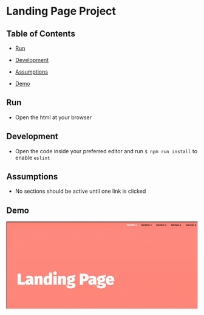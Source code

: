 # Landing Page Project

## Table of Contents

* [Run](#run)

* [Development](#development)

* [Assumptions](#assumptions)

* [Demo](#demo)

## Run

* Open the html at your browser

## Development

* Open the code inside your preferred editor and run `$ npm run install` to enable `eslint`

## Assumptions

- No sections should be active until one link is clicked

## Demo

![demo](https://github.com/ejmal/landing-page/blob/master/demo.gif?raw=true)

